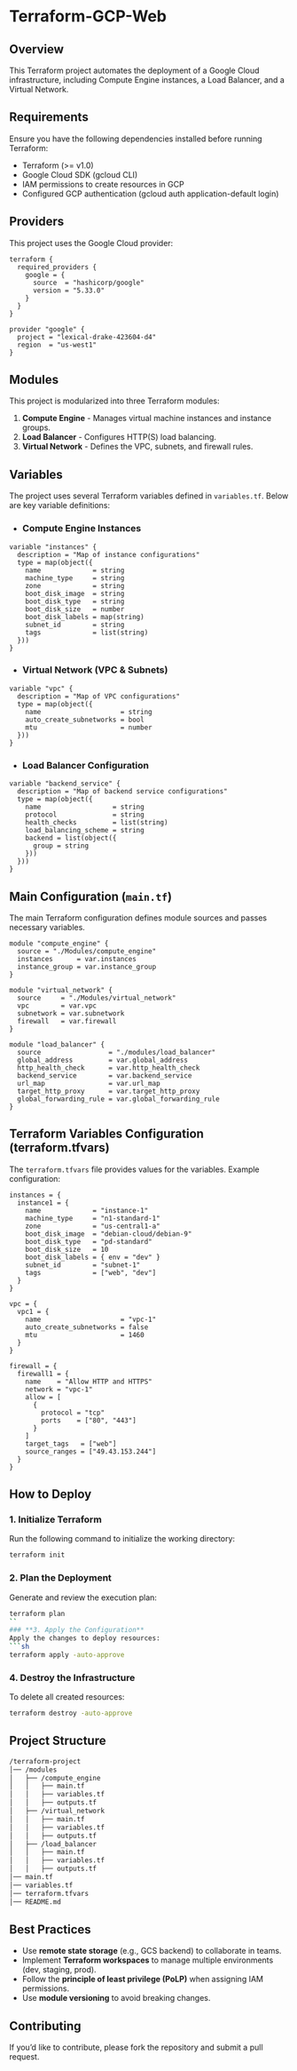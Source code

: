 # **Terraform-GCP-Web**
## **Overview**
This Terraform project automates the deployment of a Google Cloud infrastructure, including Compute Engine instances, a Load Balancer, and a Virtual Network.
## **Requirements**
Ensure you have the following dependencies installed before running Terraform:
- Terraform (>= v1.0)
- Google Cloud SDK (gcloud CLI)
- IAM permissions to create resources in GCP
- Configured GCP authentication (gcloud auth application-default login)
## **Providers**
This project uses the Google Cloud provider:
```hcl
terraform {
  required_providers {
    google = {
      source  = "hashicorp/google"
      version = "5.33.0"
    }
  }
}

provider "google" {
  project = "lexical-drake-423604-d4"
  region  = "us-west1"
}
```
## **Modules**
This project is modularized into three Terraform modules:
1. **Compute Engine** - Manages virtual machine instances and instance groups.
2. **Load Balancer** - Configures HTTP(S) load balancing.
3. **Virtual Network** - Defines the VPC, subnets, and firewall rules.
## **Variables**
The project uses several Terraform variables defined in `variables.tf`. Below are key variable definitions:
- ###  **Compute Engine Instances**
```hcl
variable "instances" {
  description = "Map of instance configurations"
  type = map(object({
    name             = string
    machine_type     = string
    zone             = string
    boot_disk_image  = string
    boot_disk_type   = string
    boot_disk_size   = number
    boot_disk_labels = map(string)
    subnet_id        = string
    tags             = list(string)
  }))
}
```
- ###  **Virtual Network (VPC & Subnets)**
```hcl
variable "vpc" {
  description = "Map of VPC configurations"
  type = map(object({
    name                    = string
    auto_create_subnetworks = bool
    mtu                     = number
  }))
}
```
- ###  **Load Balancer Configuration**
```hcl
variable "backend_service" {
  description = "Map of backend service configurations"
  type = map(object({
    name                  = string
    protocol              = string
    health_checks         = list(string)
    load_balancing_scheme = string
    backend = list(object({
      group = string
    }))
  }))
}
```
## **Main Configuration (`main.tf`)**
The main Terraform configuration defines module sources and passes necessary variables.
```hcl
module "compute_engine" {
  source = "./Modules/compute_engine"
  instances      = var.instances
  instance_group = var.instance_group
}

module "virtual_network" {
  source     = "./Modules/virtual_network"
  vpc        = var.vpc
  subnetwork = var.subnetwork
  firewall   = var.firewall
}

module "load_balancer" {
  source                 = "./modules/load_balancer"
  global_address         = var.global_address
  http_health_check      = var.http_health_check
  backend_service        = var.backend_service
  url_map                = var.url_map
  target_http_proxy      = var.target_http_proxy
  global_forwarding_rule = var.global_forwarding_rule
}
```
## **Terraform Variables Configuration (terraform.tfvars)**
The `terraform.tfvars` file provides values for the variables.
Example configuration:
```hcl
instances = {
  instance1 = {
    name             = "instance-1"
    machine_type     = "n1-standard-1"
    zone             = "us-central1-a"
    boot_disk_image  = "debian-cloud/debian-9"
    boot_disk_type   = "pd-standard"
    boot_disk_size   = 10
    boot_disk_labels = { env = "dev" }
    subnet_id        = "subnet-1"
    tags             = ["web", "dev"]
  }
}

vpc = {
  vpc1 = {
    name                    = "vpc-1"
    auto_create_subnetworks = false
    mtu                     = 1460
  }
}

firewall = {
  firewall1 = {
    name    = "Allow HTTP and HTTPS"
    network = "vpc-1"
    allow = [
      {
        protocol = "tcp"
        ports    = ["80", "443"]
      }
    ]
    target_tags   = ["web"]
    source_ranges = ["49.43.153.244"]
  }
}
```
## **How to Deploy**
### **1. Initialize Terraform**
Run the following command to initialize the working directory:
```sh
terraform init
```
### **2. Plan the Deployment**
Generate and review the execution plan:
```sh
terraform plan
``
### **3. Apply the Configuration**
Apply the changes to deploy resources:
```sh
terraform apply -auto-approve
```
### **4. Destroy the Infrastructure**
To delete all created resources:
```sh
terraform destroy -auto-approve
```

## **Project Structure**
```bash
/terraform-project
│── /modules
│   ├── /compute_engine
│   │   ├── main.tf
│   │   ├── variables.tf
│   │   ├── outputs.tf
│   ├── /virtual_network
│   │   ├── main.tf
│   │   ├── variables.tf
│   │   ├── outputs.tf
│   ├── /load_balancer
│   │   ├── main.tf
│   │   ├── variables.tf
│   │   ├── outputs.tf
│── main.tf
│── variables.tf
│── terraform.tfvars
│── README.md
```
## **Best Practices**
- Use **remote state storage** (e.g., GCS backend) to collaborate in teams.
- Implement **Terraform workspaces** to manage multiple environments (dev, staging, prod).
- Follow the **principle of least privilege (PoLP)** when assigning IAM permissions.
- Use **module versioning** to avoid breaking changes.
## **Contributing**
If you’d like to contribute, please fork the repository and submit a pull request.
